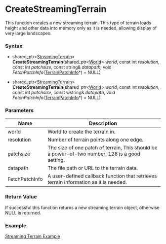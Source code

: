 # CreateStreamingTerrain
This function creates a new streaming terrain. This type of terrain loads height and other data into memory only as it is needed, allowing display of very large landscapes.

### Syntax
* shared_ptr\<[StreamingTerrain](StreamingTerrain.md)\> **CreateStreamingTerrain**(shared_ptr\<[World](../World/World.md)\> *world*, const int *resolution*, const int *patchsize*, const string& *datapath*, void *FetchPatchInfo*([TerrainPatchInfo](../TerrainPatchInfo/TerrainPatchInfo.md)\*) = NULL)

* shared_ptr\<[StreamingTerrain](StreamingTerrain.md)\> **CreateStreamingTerrain**(shared_ptr\<[World](../World/World.md)\> *world*, const int *resolution*, const int *patchsize*, const wstring& *datapath*, void *FetchPatchInfo*([TerrainPatchInfo](../TerrainPatchInfo/TerrainPatchInfo.md)\*) = NULL)

### Parameters
| Name | Description |
| ------ | ------ |
| world | World to create the terrain in. |
| resolution | Number of terrain points along one edge. |
| patchsize | The size of one patch of terrain, This should be a power-of-two number. 128 is a good setting.|
| datapath | The file path or URL to the terrain data.|
| FetchPatchInfo | A user-defined callback function that retrieves terrain information as it is needed. |

### Return Value
If successful this function returns a new streaming terrain object, otherwise NULL is returned.

### Example
[Streaming Terrain Example](terrain-example.md)
